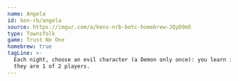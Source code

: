 ```yaml
---
name: Angela
id: ken-rb/angela
source: https://imgur.com/a/kens-nrb-botc-homebrew-JQyD9m5
type: Townsfolk
game: Trust No One
homebrew: true
tagLine: >-
  Each night, choose an evil character (a Demon only once): you learn if
  they are 1 of 2 players.
---
```

